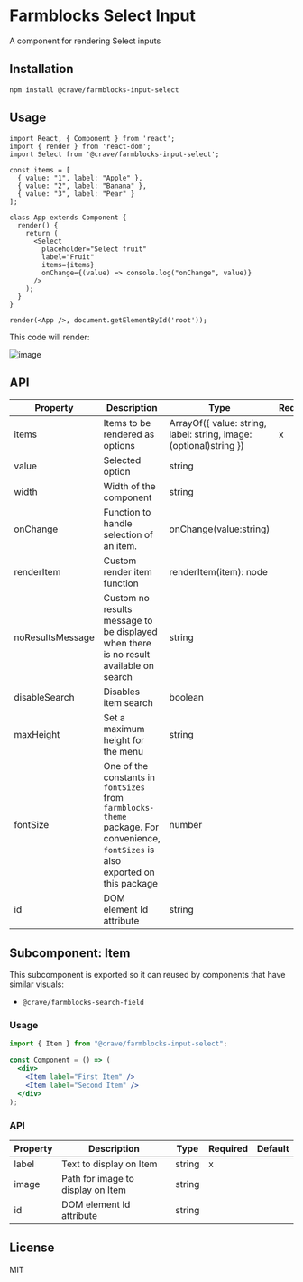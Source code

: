 # Farmblocks Select Input

A component for rendering Select inputs

## Installation

```
npm install @crave/farmblocks-input-select
```

## Usage

```
import React, { Component } from 'react';
import { render } from 'react-dom';
import Select from '@crave/farmblocks-input-select';

const items = [
  { value: "1", label: "Apple" },
  { value: "2", label: "Banana" },
  { value: "3", label: "Pear" }
];

class App extends Component {
  render() {
    return (
      <Select
        placeholder="Select fruit"
        label="Fruit"
        items={items}
        onChange={(value) => console.log("onChange", value)}
      />
    );
  }
}

render(<App />, document.getElementById('root'));
```

This code will render:

![image](https://user-images.githubusercontent.com/17936244/35926509-785b6fd0-0c0f-11e8-8d3f-b1c44917f108.png)

## API

| Property         | Description                                                                                                                        | Type                                                               | Required | Default     |
| ---------------- | ---------------------------------------------------------------------------------------------------------------------------------- | ------------------------------------------------------------------ | -------- | ----------- |
| items            | Items to be rendered as options                                                                                                    | ArrayOf({ value: string, label: string, image: (optional)string }) | x        |             |
| value            | Selected option                                                                                                                    | string                                                             |          |             |
| width            | Width of the component                                                                                                             | string                                                             |          | 200px       |
| onChange         | Function to handle selection of an item.                                                                                           | onChange(value:string)                                             |          | () => false |
| renderItem       | Custom render item function                                                                                                        | renderItem(item): node                                             |          |             |
| noResultsMessage | Custom no results message to be displayed when there is no result available on search                                              | string                                                             |          |             |
| disableSearch    | Disables item search                                                                                                               | boolean                                                            |          | false       |
| maxHeight        | Set a maximum height for the menu                                                                                                  | string                                                             |          |             |
| fontSize         | One of the constants in `fontSizes` from `farmblocks-theme` package. For convenience, `fontSizes` is also exported on this package | number                                                             |          |             |
| id               | DOM element Id attribute                                                                                                           | string                                                             |          |             |

## Subcomponent: Item

This subcomponent is exported so it can reused by components that have similar
visuals:

- `@crave/farmblocks-search-field`

### Usage

```jsx
import { Item } from "@crave/farmblocks-input-select";

const Component = () => (
  <div>
    <Item label="First Item" />
    <Item label="Second Item" />
  </div>
);
```

### API

| Property | Description                       | Type   | Required | Default |
| -------- | --------------------------------- | ------ | -------- | ------- |
| label    | Text to display on Item           | string | x        |         |
| image    | Path for image to display on Item | string |          |         |
| id       | DOM element Id attribute          | string |          |         |

## License

MIT

